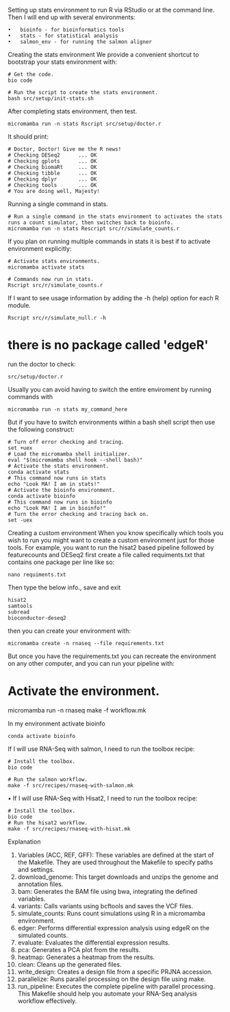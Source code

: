Setting up stats environment to run R via RStudio or at the command line. 
Then I will end up with several environments:
````
•	bioinfo - for bioinformatics tools
•	stats - for statistical analysis
•	salmon_env - for running the salmon aligner
````
Creating the stats environment
We provide a convenient shortcut to bootstrap your stats environment with:
````
# Get the code.
bio code

# Run the script to create the stats environment.
bash src/setup/init-stats.sh 
````
After completing stats environment, then test.
````
micromamba run -n stats Rscript src/setup/doctor.r
`````
It should print:
````
# Doctor, Doctor! Give me the R news!
# Checking DESeq2      ... OK
# Checking gplots      ... OK
# Checking biomaRt     ... OK
# Checking tibble      ... OK
# Checking dplyr       ... OK
# Checking tools       ... OK
# You are doing well, Majesty!
````
Running a single command in stats. 
````
# Run a single command in the stats environment to activates the stats runs a count simulator, then switches back to bioinfo.
micromamba run -n stats Rescript src/r/simulate_counts.r
````
If you plan on running multiple commands in stats it is best if to activate environment explicitly:
````
# Activate stats environments.
micromamba activate stats

# Commands now run in stats.
Rscript src/r/simulate_counts.r
````
If I want to see usage information by adding the -h (help) option for each R module.
````
Rscript src/r/simulate_null.r -h
````
#  there is no package called 'edgeR'
run the doctor to check:
````
src/setup/doctor.r
````
Usually you can avoid having to switch the entire enviroment by running commands with
````
micromamba run -n stats my_command_here
````
But if you have to switch environments within a bash shell script then use the following construct:
````
# Turn off error checking and tracing.
set +uex
# Load the micromamba shell initializer.
eval "$(micromamba shell hook --shell bash)"
# Activate the stats environment.
conda activate stats
# This command now runs in stats
echo "Look MA! I am in stats!"
# Activate the bioinfo environment.
conda activate bioinfo
# This command now runs in bioinfo
echo "Look MA! I am in bioinfo!"
# Turn the error checking and tracing back on.
set -uex
````
Creating a custom environment
When you know specifically which tools you wish to run you might want to create a custom environment just for those tools.
For example, you want to run the hisat2 based pipeline followed by featurecounts and DESeq2 first create a file called requiments.txt that contains one package per line like so:
````
nano requiments.txt 
````
Then type the below info., save and exit
````
hisat2 
samtools 
subread 
bioconductor-deseq2 
````
then you can create your environment with:
````
micromamba create -n rnaseq --file requirements.txt
````
But once you have the requirements.txt you can recreate the environment on any other computer, and you can run your pipeline with:
# Activate the environment.
micromamba run -n rnaseq make -f workflow.mk

In my environment activate bioinfo 
````
conda activate bioinfo
````
If I will use RNA-Seq with salmon, I need to run the toolbox recipe:
````
# Install the toolbox.
bio code

# Run the salmon workflow.
make -f src/recipes/rnaseq-with-salmon.mk 
````
•	If I will use RNA-Seq with Hisat2, I need to run the toolbox recipe:
````
# Install the toolbox.
bio code
# Run the hisat2 workflow.
make -f src/recipes/rnaseq-with-hisat.mk
````
Explanation
1.	Variables (ACC, REF, GFF): These variables are defined at the start of the Makefile. They are used throughout the Makefile to specify paths and settings.
2.	download_genome: This target downloads and unzips the genome and annotation files.
3.	bam: Generates the BAM file using bwa, integrating the defined variables.
4.	variants: Calls variants using bcftools and saves the VCF files.
5.	simulate_counts: Runs count simulations using R in a micromamba environment.
6.	edger: Performs differential expression analysis using edgeR on the simulated counts.
7.	evaluate: Evaluates the differential expression results.
8.	pca: Generates a PCA plot from the results.
9.	heatmap: Generates a heatmap from the results.
10.	clean: Cleans up the generated files.
11.	write_design: Creates a design file from a specific PRJNA accession.
12.	parallelize: Runs parallel processing on the design file using make.
13.	run_pipeline: Executes the complete pipeline with parallel processing.
This Makefile should help you automate your RNA-Seq analysis workflow effectively.

